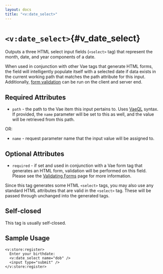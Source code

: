 ```yaml
---
layout: docs
title: "<v:date_select>"
---
```


# `<v:date_select>`{#v_date_select}

Outputs a three HTML select input fields (`<select>` tag) that represent
the month, date, and year components of a date.

When used in conjunction with other Vae tags that generate HTML forms,
the field will intelligently populate itself with a selected date if
data exists in the current working path that matches the path attribute
for this input. Additionally, [form validation](#vaeml_form_validation)
can be run on the client and server end.

## Required Attributes

-   `path` - the path to the Vae item this input pertains to. Uses
    [VaeQL](#vaeql) syntax. If provided, the `name` parameter will be
    set to this as well, and the value will be retrieved from this path.

OR:

-   `name` - request parameter name that the input value will be
    assigned to.

## Optional Attributes

-   `required` - if set and used in conjunction with a Vae form tag that
    generates an HTML form, validation will be performed on this field.
    Please see the [Validating Forms](#vaeml_form_validation) page for
    more information.

Since this tag generates some HTML `<select>` tags, you may also use any
standard HTML attributes that are valid in the `<select>` tag. These
will be passed through unchanged into the generated tags.

## Self-closed

This tag is usually self-closed.

## Sample Usage

    <v:store:register>
      Enter your birthdate:
      <v:date_select name="dob" />
      <input type="submit" />
    </v:store:register>
